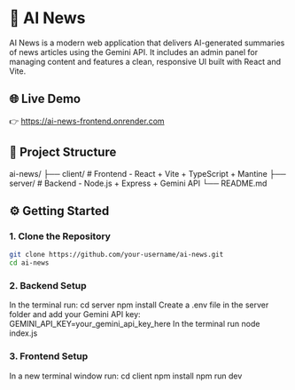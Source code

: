 # 📰 AI News

AI News is a modern web application that delivers AI-generated summaries of news articles using the Gemini API. It includes an admin panel for managing content and features a clean, responsive UI built with React and Vite.

## 🌐 Live Demo

👉 https://ai-news-frontend.onrender.com

## 📁 Project Structure
ai-news/
├── client/ # Frontend - React + Vite + TypeScript + Mantine
├── server/ # Backend - Node.js + Express + Gemini API
└── README.md

## ⚙️ Getting Started

### 1. Clone the Repository

```bash
git clone https://github.com/your-username/ai-news.git
cd ai-news
```
### 2. Backend Setup
In the terminal run:
   cd server
   npm install
Create a .env file in the server folder and add your Gemini API key:
   GEMINI_API_KEY=your_gemini_api_key_here
In the terminal run
   node index.js
### 3. Frontend Setup
In a new terminal window run:
   cd client
   npm install
   npm run dev




